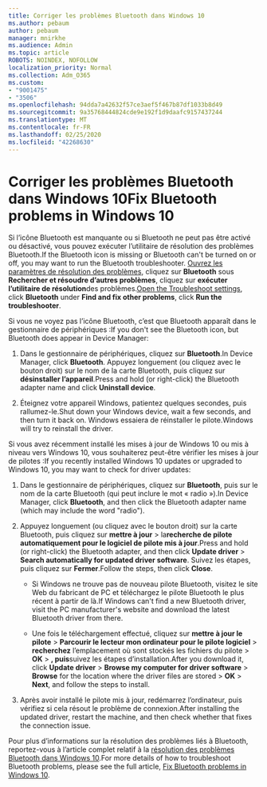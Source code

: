 ```yaml
---
title: Corriger les problèmes Bluetooth dans Windows 10
ms.author: pebaum
author: pebaum
manager: mnirkhe
ms.audience: Admin
ms.topic: article
ROBOTS: NOINDEX, NOFOLLOW
localization_priority: Normal
ms.collection: Adm_O365
ms.custom:
- "9001475"
- "3506"
ms.openlocfilehash: 94dda7a42632f57ce3aef5f467b87df1033b8d49
ms.sourcegitcommit: 9a35768444824cde9e192f1d9daafc9157437244
ms.translationtype: MT
ms.contentlocale: fr-FR
ms.lasthandoff: 02/25/2020
ms.locfileid: "42268630"
---
```

# <a name="fix-bluetooth-problems-in-windows-10"></a><span data-ttu-id="8cb5a-102">Corriger les problèmes Bluetooth dans Windows 10</span><span class="sxs-lookup"><span data-stu-id="8cb5a-102">Fix Bluetooth problems in Windows 10</span></span>

<span data-ttu-id="8cb5a-103">Si l’icône Bluetooth est manquante ou si Bluetooth ne peut pas être activé ou désactivé, vous pouvez exécuter l’utilitaire de résolution des problèmes Bluetooth.</span><span class="sxs-lookup"><span data-stu-id="8cb5a-103">If the Bluetooth icon is missing or Bluetooth can't be turned on or off, you may want to run the Bluetooth troubleshooter.</span></span> <span data-ttu-id="8cb5a-104">[Ouvrez les paramètres de résolution des problèmes](ms-settings:troubleshoot), cliquez sur **Bluetooth** sous **Rechercher et résoudre d’autres problèmes**, cliquez sur **exécuter l’utilitaire de résolution**des problèmes.</span><span class="sxs-lookup"><span data-stu-id="8cb5a-104">[Open the Troubleshoot settings](ms-settings:troubleshoot), click **Bluetooth** under **Find and fix other problems**, click **Run the troubleshooter**.</span></span>

<span data-ttu-id="8cb5a-105">Si vous ne voyez pas l’icône Bluetooth, c’est que Bluetooth apparaît dans le gestionnaire de périphériques :</span><span class="sxs-lookup"><span data-stu-id="8cb5a-105">If you don't see the Bluetooth icon, but Bluetooth does appear in Device Manager:</span></span>

1. <span data-ttu-id="8cb5a-106">Dans le gestionnaire de périphériques, cliquez sur **Bluetooth**.</span><span class="sxs-lookup"><span data-stu-id="8cb5a-106">In Device Manager, click **Bluetooth**.</span></span> <span data-ttu-id="8cb5a-107">Appuyez longuement (ou cliquez avec le bouton droit) sur le nom de la carte Bluetooth, puis cliquez sur **désinstaller l’appareil**.</span><span class="sxs-lookup"><span data-stu-id="8cb5a-107">Press and hold (or right-click) the Bluetooth adapter name and click **Uninstall device**.</span></span>

2. <span data-ttu-id="8cb5a-108">Éteignez votre appareil Windows, patientez quelques secondes, puis rallumez-le.</span><span class="sxs-lookup"><span data-stu-id="8cb5a-108">Shut down your Windows device, wait a few seconds, and then turn it back on.</span></span> <span data-ttu-id="8cb5a-109">Windows essaiera de réinstaller le pilote.</span><span class="sxs-lookup"><span data-stu-id="8cb5a-109">Windows will try to reinstall the driver.</span></span>

<span data-ttu-id="8cb5a-110">Si vous avez récemment installé les mises à jour de Windows 10 ou mis à niveau vers Windows 10, vous souhaiterez peut-être vérifier les mises à jour de pilotes :</span><span class="sxs-lookup"><span data-stu-id="8cb5a-110">If you recently installed Windows 10 updates or upgraded to Windows 10, you may want to check for driver updates:</span></span>

1. <span data-ttu-id="8cb5a-111">Dans le gestionnaire de périphériques, cliquez sur **Bluetooth**, puis sur le nom de la carte Bluetooth (qui peut inclure le mot « radio »).</span><span class="sxs-lookup"><span data-stu-id="8cb5a-111">In Device Manager, click **Bluetooth**, and then click the Bluetooth adapter name (which may include the word "radio").</span></span>

2. <span data-ttu-id="8cb5a-112">Appuyez longuement (ou cliquez avec le bouton droit) sur la carte Bluetooth, puis cliquez sur **mettre à jour** > la**recherche de pilote automatiquement pour le logiciel de pilote mis à jour**.</span><span class="sxs-lookup"><span data-stu-id="8cb5a-112">Press and hold (or right-click) the Bluetooth adapter, and then click **Update driver** > **Search automatically for updated driver software**.</span></span> <span data-ttu-id="8cb5a-113">Suivez les étapes, puis cliquez sur **Fermer**.</span><span class="sxs-lookup"><span data-stu-id="8cb5a-113">Follow the steps, then click **Close**.</span></span>

      - <span data-ttu-id="8cb5a-114">Si Windows ne trouve pas de nouveau pilote Bluetooth, visitez le site Web du fabricant de PC et téléchargez le pilote Bluetooth le plus récent à partir de là.</span><span class="sxs-lookup"><span data-stu-id="8cb5a-114">If Windows can't find a new Bluetooth driver, visit the PC manufacturer's website and download the latest Bluetooth driver from there.</span></span>

    - <span data-ttu-id="8cb5a-115">Une fois le téléchargement effectué, cliquez sur **mettre à jour le pilote** > **Parcourir le lecteur mon ordinateur pour le pilote logiciel** > **recherchez** l’emplacement où sont stockés les fichiers du pilote > **OK** > **, puis**suivez les étapes d’installation.</span><span class="sxs-lookup"><span data-stu-id="8cb5a-115">After you download it, click **Update driver** > **Browse my computer for driver software** > **Browse** for the location where the driver files are stored > **OK** > **Next**, and follow the steps to install.</span></span>

3. <span data-ttu-id="8cb5a-116">Après avoir installé le pilote mis à jour, redémarrez l’ordinateur, puis vérifiez si cela résout le problème de connexion.</span><span class="sxs-lookup"><span data-stu-id="8cb5a-116">After installing the updated driver, restart the machine, and then check whether that fixes the connection issue.</span></span>

<span data-ttu-id="8cb5a-117">Pour plus d’informations sur la résolution des problèmes liés à Bluetooth, reportez-vous à l’article complet relatif à la [résolution des problèmes Bluetooth dans Windows 10](https://support.microsoft.com/help/14169/windows-10-fix-bluetooth-problems).</span><span class="sxs-lookup"><span data-stu-id="8cb5a-117">For more details of how to troubleshoot Bluetooth problems, please see the full article, [Fix Bluetooth problems in Windows 10](https://support.microsoft.com/help/14169/windows-10-fix-bluetooth-problems).</span></span>

